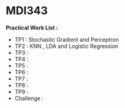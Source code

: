 #  MDI343
**Practical Work List :**
  * TP1 : Stochastic Gradient and Perceptron
  * TP2 : KNN , LDA and Logistic Regression 
  * TP3 : 
  * TP4 : 
  * TP5 : 
  * TP6 : 
  * TP7 : 
  * TP8 : 
  * TP9 : 
  * Challenge : 
